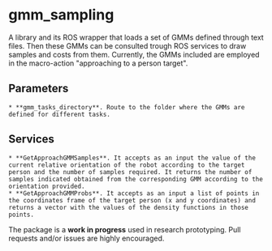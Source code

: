 # gmm_sampling
A library and its ROS wrapper that loads a set of GMMs defined through text files. Then these GMMs can be consulted trough ROS services to draw samples and costs from them.
Currently, the GMMs included are employed in the macro-action "approaching to a person target".

## Parameters

	* **gmm_tasks_directory**. Route to the folder where the GMMs are defined for different tasks.

## Services

	* **GetApproachGMMSamples**. It accepts as an input the value of the current relative orientation of the robot according to the target person and the number of samples required. It returns the number of samples indicated obtained from the corresponding GMM according to the orientation provided. 
	* **GetApproachGMMProbs**. It accepts as an input a list of points in the coordinates frame of the target person (x and y coordinates) and returns a vector with the values of the density functions in those points. 

The package is a **work in progress** used in research prototyping. Pull requests and/or issues are highly encouraged.
